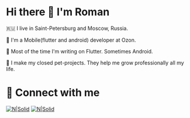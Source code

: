 # Hi there 👋 I'm Roman
🇷🇺 I live in Saint-Petersburg and Moscow, Russia.

📱 I'm a Mobile(flutter and android) developer at Ozon.

🤖 Most of the time I'm writing on Flutter. Sometimes Android.

🚀 I make my closed pet-projects. They help me grow professionally all my life.


# 🤝 Connect with me
[![N|Solid](https://ssl.gstatic.com/ui/v1/icons/mail/rfr/logo_gmail_lockup_default_2x_r2.png)](grunin.rg@gmail.com)
[![N|Solid](https://web.telegram.org/img/logo_share.png)](https://t.me/marshmallowmee)
